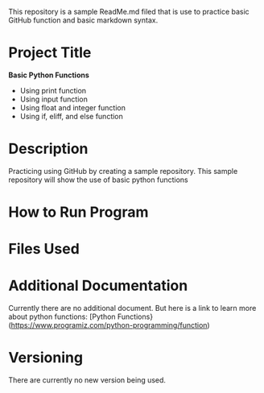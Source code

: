 This repository is a sample ReadMe.md filed that is use to practice basic GitHub function and basic markdown syntax.

# Project Title
**Basic Python Functions**
- Using print function
- Using input function
- Using float and integer function
- Using if, eliff, and else function

# Description
Practicing using GitHub by creating a sample repository. This sample repository will show the use of basic python functions

# How to Run Program



# Files Used


# Additional Documentation
Currently there are no additional document. 
But here is a link to learn more about python functions: 
[Python Functions}(https://www.programiz.com/python-programming/function)


# Versioning
There are currently no new version being used.
